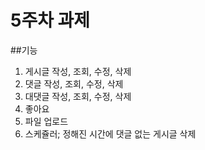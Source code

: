 # 5주차 과제
##기능
1. 게시글 작성, 조회, 수정, 삭제
2. 댓글 작성, 조회, 수정, 삭제
3. 대댓글 작성, 조회, 수정, 삭제
4. 좋아요
5. 파일 업로드
6. 스케쥴러; 정해진 시간에 댓글 없는 게시글 삭제
